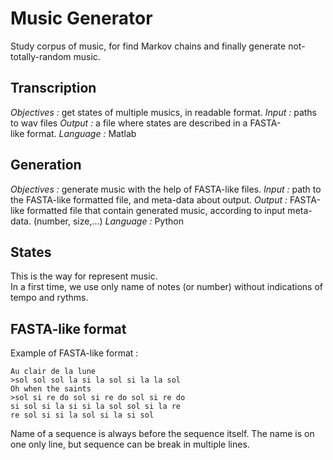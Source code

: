 # Music Generator
Study corpus of music, for find Markov chains and finally generate not-totally-random music.



## Transcription
_Objectives :_ get states of multiple musics, in readable format.
_Input :_ paths to wav files
_Output :_ a file where states are described in a FASTA-like format.
_Language :_ Matlab


## Generation
_Objectives :_ generate music with the help of FASTA-like files.
_Input :_ path to the FASTA-like formatted file, and meta-data about output.
_Output :_ FASTA-like formatted file that contain generated music, according to input meta-data. (number, size,...)
_Language :_ Python


## States
This is the way for represent music.   
In a first time, we use only name of notes (or number) without indications of tempo and rythms.



## FASTA-like format
Example of FASTA-like format :

    Au clair de la lune
    >sol sol sol la si la sol si la la sol
    Oh when the saints
    >sol si re do sol si re do sol si re do 
    si sol si la si si la sol sol si la re 
    re sol si si la sol si la si sol

Name of a sequence is always before the sequence itself. The name is on one only line, but sequence can be break in multiple lines.

